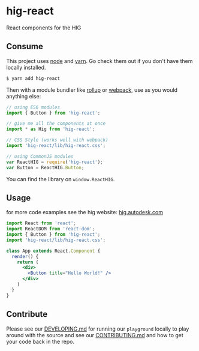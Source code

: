 # hig-react

React components for the HIG

## Consume

This project uses [node](http://nodejs.org) and [yarn](https://yarnpkg.com). Go check them out if you don't have them locally installed.

```sh
$ yarn add hig-react
```

Then with a module bundler like [rollup](http://rollupjs.org/) or [webpack](https://webpack.js.org/), use as you would anything else:

```javascript
// using ES6 modules
import { Button } from 'hig-react';

// give me all the components at once
import * as Hig from 'hig-react';

// CSS Style (works well with webpack)
import 'hig-react/lib/hig-react.css';

// using CommonJS modules
var ReactHIG = require('hig-react');
var Button = ReactHIG.Button;
```

You can find the library on `window.ReactHIG`.

## Usage

for more code examples see the hig website: [hig.autodesk.com](http://hig.autodesk.com)

```jsx
import React from 'react';
import ReactDOM from 'react-dom';
import { Button } from 'hig-react';
import 'hig-react/lib/hig-react.css';

class App extends React.Component {
  render() {
    return (
      <div>
        <Button title="Hello World!" />
      </div>
    )
  }
}
```

## Contribute

Please see our [DEVELOPING.md](./DEVELOPING.md) for running our `playground` locally to play around with the source and see our [CONTRIBUTING.md](../../../CONTRIBUTING.md) and how to get your code back in the repo.
